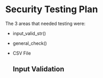 # Security Testing Plan
The 3 areas that needed testing were:
- input_valid_str()
- general_check()
- CSV File

  ## Input Validation
